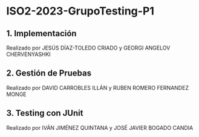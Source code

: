 # ISO2-2023-GrupoTesting-P1

## 1. Implementación
   
Realizado por JESÚS DÍAZ-TOLEDO CRIADO y GEORGI ANGELOV CHERVENYASHKI

## 2. Gestión de Pruebas
   
Realizado por DAVID CARROBLES ILLÁN y RUBEN ROMERO FERNANDEZ MONGE

## 3. Testing con JUnit
   
Realizado por IVÁN JIMÉNEZ QUINTANA y JOSÉ JAVIER BOGADO CANDIA
